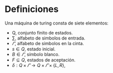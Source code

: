 # Definiciones
Una máquina de turing consta de siete elementos:
- Q, conjunto finito de estados.
- $\sum$, alfabeto de simbolos de entrada.
- $\varGamma$, alfabeto de simbolos en la cinta.
- $s\in Q$, estado inicial.
- $B \in \varGamma$, símbolo blanco.
- $F\subseteq Q$, estados de aceptación.
- $\delta :Q\times\varGamma\rightarrow Q\times\varGamma\times\{L,R\}$, 